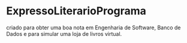 # ExpressoLiterarioPrograma

criado para obter uma boa nota em Engenharia de Software, Banco de Dados e para simular uma loja de livros virtual.
